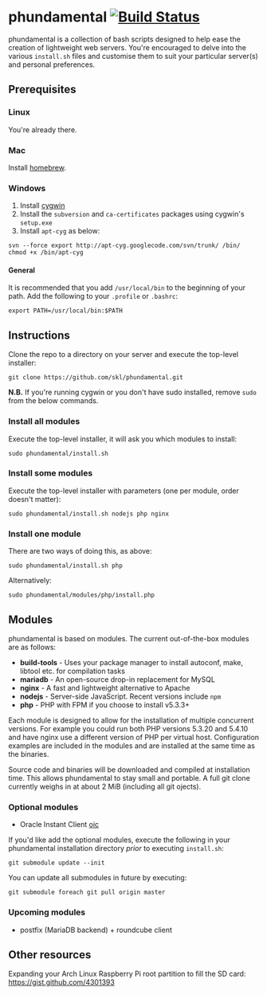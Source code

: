 # phundamental [![Build Status](https://travis-ci.org/skl/phundamental.png?branch=master)](https://travis-ci.org/skl/phundamental)

phundamental is a collection of bash scripts designed to help ease the creation of lightweight
web servers. You're encouraged to delve into the various `install.sh` files and customise them
to suit your particular server(s) and personal preferences.

## Prerequisites

### Linux

You're already there.

### Mac

Install [homebrew](http://mxcl.github.com/homebrew/).

### Windows

1. Install [cygwin](http://www.cygwin.com/)
1. Install the `subversion` and `ca-certificates` packages using cygwin's `setup.exe`
1. Install `apt-cyg` as below:

```
svn --force export http://apt-cyg.googlecode.com/svn/trunk/ /bin/
chmod +x /bin/apt-cyg
```

#### General

It is recommended that you add `/usr/local/bin` to the beginning of your path. Add the following
to your `.profile` or `.bashrc`:

    export PATH=/usr/local/bin:$PATH

## Instructions

Clone the repo to a directory on your server and execute the top-level installer:

    git clone https://github.com/skl/phundamental.git

**N.B.** If you're running cygwin or you don't have sudo installed, remove `sudo` from the below commands.

### Install all modules

Execute the top-level installer, it will ask you which modules to install:

    sudo phundamental/install.sh

### Install some modules

Execute the top-level installer with parameters (one per module, order doesn't matter):

    sudo phundamental/install.sh nodejs php nginx

### Install one module

There are two ways of doing this, as above:

    sudo phundamental/install.sh php

Alternatively:

    sudo phundamental/modules/php/install.php

## Modules

phundamental is based on modules. The current out-of-the-box modules are as follows:

* **build-tools** - Uses your package manager to install autoconf, make, libtool etc. for compilation tasks
* **mariadb** - An open-source drop-in replacement for MySQL
* **nginx** - A fast and lightweight alternative to Apache
* **nodejs** - Server-side JavaScript. Recent versions include `npm`
* **php** - PHP with FPM if you choose to install v5.3.3+

Each module is designed to allow for the installation of multiple concurrent versions. For example you could
run both PHP versions 5.3.20 and 5.4.10 and have nginx use a different version of PHP per virtual host.
Configuration examples are included in the modules and are installed at the same time as the binaries.

Source code and binaries will be downloaded and compiled at installation time. This allows phundamental to
stay small and portable. A full git clone currently weighs in at about 2 MiB (including all git ojects).

### Optional modules

* Oracle Instant Client [oic](https://github.com/skl/phundamental-oic)

If you'd like add the optional modules, execute the following in your phundamental
installation directory *prior* to executing `install.sh`:

    git submodule update --init

You can update all submodules in future by executing:

    git submodule foreach git pull origin master

### Upcoming modules

* postfix (MariaDB backend) + roundcube client

## Other resources

Expanding your Arch Linux Raspberry Pi root partition to fill the SD card: https://gist.github.com/4301393
